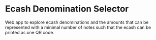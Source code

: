 # Ecash Denomination Selector

Web app to explore ecash denominations and the amounts that can be represented with a minimal number of notes such that the ecash can be printed as one QR code.

